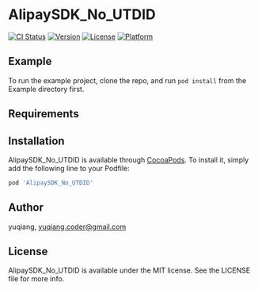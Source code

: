 # AlipaySDK_No_UTDID

[![CI Status](https://img.shields.io/travis/oxape/AlipaySDK_No_UTDID.svg?style=flat)](https://travis-ci.org/oxape/AlipaySDK_No_UTDID)
[![Version](https://img.shields.io/cocoapods/v/AlipaySDK_No_UTDID.svg?style=flat)](https://cocoapods.org/pods/AlipaySDK_No_UTDID)
[![License](https://img.shields.io/cocoapods/l/AlipaySDK_No_UTDID.svg?style=flat)](https://cocoapods.org/pods/AlipaySDK_No_UTDID)
[![Platform](https://img.shields.io/cocoapods/p/AlipaySDK_No_UTDID.svg?style=flat)](https://cocoapods.org/pods/AlipaySDK_No_UTDID)

## Example

To run the example project, clone the repo, and run `pod install` from the Example directory first.

## Requirements

## Installation

AlipaySDK_No_UTDID is available through [CocoaPods](https://cocoapods.org). To install
it, simply add the following line to your Podfile:

```ruby
pod 'AlipaySDK_No_UTDID'
```

## Author

yuqiang, yuqiang.coder@gmail.com

## License

AlipaySDK_No_UTDID is available under the MIT license. See the LICENSE file for more info.
